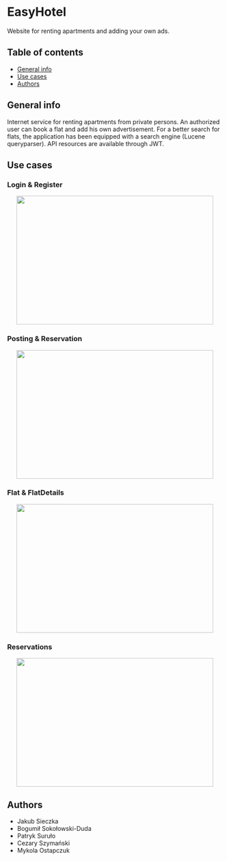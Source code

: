 # EasyHotel
Website for renting apartments and adding your own ads.

## Table of contents
* [General info](#general-info)
* [Use cases](#use-cases)
* [Authors](#authors)

## General info
Internet service for renting apartments from private persons. An authorized user can book a flat and add his own advertisement. For a better search for flats, the application has been equipped with a search engine (Lucene queryparser). API resources are available through JWT.

## Use cases
### Login & Register
<p align="center">
  <img width="460" height="300" src="https://user-images.githubusercontent.com/64873606/170527926-febc39ed-52a5-4f1f-8248-cf9e6601895e.png">
</p>

### Posting & Reservation
<p align="center">
  <img width="460" height="300" src="https://user-images.githubusercontent.com/64095970/170123445-f905e9b4-c63c-4fac-97a4-9e3ab45e1da8.png">
</p>

### Flat & FlatDetails
<p align="center">
  <img width="460" height="300" src="https://user-images.githubusercontent.com/64095970/170123843-683c7ed8-48f5-4438-89af-2480ed0a608b.png">
</p>

### Reservations
<p align="center">
  <img width="460" height="300" src="https://user-images.githubusercontent.com/64095970/170205766-45c5f81b-848f-42bf-8531-eacbfa906152.png">
</p>

## Authors
- Jakub Sieczka
- Bogumił Sokołowski-Duda
- Patryk Suruło
- Cezary Szymański
- Mykola Ostapczuk

